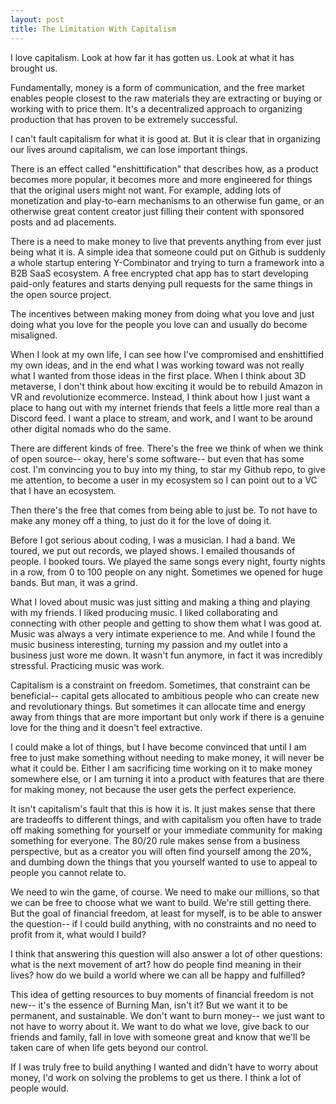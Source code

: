 ```yaml
---
layout: post
title: The Limitation With Capitalism
---
```


I love capitalism. Look at how far it has gotten us. Look at what it has brought us.

Fundamentally, money is a form of communication, and the free market enables people closest to the raw materials they are extracting or buying or working with to price them. It's a decentralized approach to organizing production that has proven to be extremely successful.

I can't fault capitalism for what it is good at. But it is clear that in organizing our lives around capitalism, we can lose important things.

There is an effect called "enshittification" that describes how, as a product becomes more popular, it becomes more and more engineered for things that the original users might not want. For example, adding lots of monetization and play-to-earn mechanisms to an otherwise fun game, or an otherwise great content creator just filling their content with sponsored posts and ad placements.

There is a need to make money to live that prevents anything from ever just being what it is. A simple idea that someone could put on Github is suddenly a whole startup entering Y-Combinator and trying to turn a framework into a B2B SaaS ecosystem. A free encrypted chat app has to start developing paid-only features and starts denying pull requests for the same things in the open source project.

The incentives between making money from doing what you love and just doing what you love for the people you love can and usually do become misaligned.

When I look at my own life, I can see how I've compromised and enshittified my own ideas, and in the end what I was working toward was not really what I wanted from those ideas in the first place. When I think about 3D metaverse, I don't think about how exciting it would be to rebuild Amazon in VR and revolutionize ecommerce. Instead, I think about how I just want a place to hang out with my internet friends that feels a little more real than a Discord feed. I want a place to stream, and work, and I want to be around other digital nomads who do the same.

There are different kinds of free. There's the free we think of when we think of open source-- okay, here's some software-- but even that has some cost. I'm convincing you to buy into my thing, to star my Github repo, to give me attention, to become a user in my ecosystem so I can point out to a VC that I have an ecosystem.

Then there's the free that comes from being able to just be. To not have to make any money off a thing, to just do it for the love of doing it.

Before I got serious about coding, I was a musician. I had a band. We toured, we put out records, we played shows. I emailed thousands of people. I booked tours. We played the same songs every night, fourty nights in a row, from 0 to 100 people on any night. Sometimes we opened for huge bands. But man, it was a grind.

What I loved about music was just sitting and making a thing and playing with my friends. I liked producing music. I liked collaborating and connecting with other people and getting to show them what I was good at. Music was always a very intimate experience to me. And while I found the music business interesting, turning my passion and my outlet into a business just wore me down. It wasn't fun anymore, in fact it was incredibly stressful. Practicing music was work. 

Capitalism is a constraint on freedom. Sometimes, that constraint can be beneficial-- capital gets allocated to ambitious people who can create new and revolutionary things. But sometimes it can allocate time and energy away from things that are more important but only work if there is a genuine love for the thing and it doesn't feel extractive.

I could make a lot of things, but I have become convinced that until I am free to just make something without needing to make money, it will never be what it could be. Either I am sacrificing time working on it to make money somewhere else, or I am turning it into a product with features that are there for making money, not because the user gets the perfect experience.

It isn't capitalism's fault that this is how it is. It just makes sense that there are tradeoffs to different things, and with capitalism you often have to trade off making something for yourself or your immediate community for making something for everyone. The 80/20 rule makes sense from a business perspective, but as a creator you will often find yourself among the 20%, and dumbing down the things that you yourself wanted to use to appeal to people you cannot relate to.

We need to win the game, of course. We need to make our millions, so that we can be free to choose what we want to build. We're still getting there. But the goal of financial freedom, at least for myself, is to be able to answer the question-- if I could build anything, with no constraints and no need to profit from it, what would I build?

I think that answering this question will also answer a lot of other questions: what is the next movement of art? how do people find meaning in their lives? how do we build a world where we can all be happy and fulfilled?

This idea of getting resources to buy moments of financial freedom is not new-- it's the essence of Burning Man, isn't it? But we want it to be permanent, and sustainable. We don't want to burn money-- we just want to not have to worry about it. We want to do what we love, give back to our friends and family, fall in love with someone great and know that we'll be taken care of when life gets beyond our control.

If I was truly free to build anything I wanted and didn't have to worry about money, I'd work on solving the problems to get us there. I think a lot of people would.